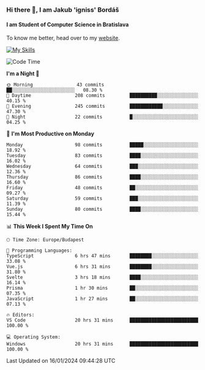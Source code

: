 ### Hi there 👋, I am Jakub 'igniss' Bordáš

#### I am Student of Computer Science in Bratislava
To know me better, head over to my [website](https://bordas.sk).

[![My Skills](https://skillicons.dev/icons?i=js,html,css,figma,svelte,java,kotlin,python,postgresql,typescript,nest,nodejs)](https://bordas.sk)


<!--START_SECTION:waka-->
![Code Time](http://img.shields.io/badge/Code%20Time-1%2C357%20hrs%203%20mins-blue)

**I'm a Night 🦉** 

```text
🌞 Morning                43 commits          ██░░░░░░░░░░░░░░░░░░░░░░░   08.30 % 
🌆 Daytime                208 commits         ██████████░░░░░░░░░░░░░░░   40.15 % 
🌃 Evening                245 commits         ████████████░░░░░░░░░░░░░   47.30 % 
🌙 Night                  22 commits          █░░░░░░░░░░░░░░░░░░░░░░░░   04.25 % 
```
📅 **I'm Most Productive on Monday** 

```text
Monday                   98 commits          █████░░░░░░░░░░░░░░░░░░░░   18.92 % 
Tuesday                  83 commits          ████░░░░░░░░░░░░░░░░░░░░░   16.02 % 
Wednesday                64 commits          ███░░░░░░░░░░░░░░░░░░░░░░   12.36 % 
Thursday                 86 commits          ████░░░░░░░░░░░░░░░░░░░░░   16.60 % 
Friday                   48 commits          ██░░░░░░░░░░░░░░░░░░░░░░░   09.27 % 
Saturday                 59 commits          ███░░░░░░░░░░░░░░░░░░░░░░   11.39 % 
Sunday                   80 commits          ████░░░░░░░░░░░░░░░░░░░░░   15.44 % 
```


📊 **This Week I Spent My Time On** 

```text
🕑︎ Time Zone: Europe/Budapest

💬 Programming Languages: 
TypeScript               6 hrs 47 mins       ████████░░░░░░░░░░░░░░░░░   33.08 % 
Vue.js                   6 hrs 31 mins       ████████░░░░░░░░░░░░░░░░░   31.80 % 
Svelte                   3 hrs 18 mins       ████░░░░░░░░░░░░░░░░░░░░░   16.14 % 
Prisma                   1 hr 30 mins        ██░░░░░░░░░░░░░░░░░░░░░░░   07.35 % 
JavaScript               1 hr 27 mins        ██░░░░░░░░░░░░░░░░░░░░░░░   07.13 % 

🔥 Editors: 
VS Code                  20 hrs 31 mins      █████████████████████████   100.00 % 

💻 Operating System: 
Windows                  20 hrs 31 mins      █████████████████████████   100.00 % 
```


 Last Updated on 16/01/2024 09:44:28 UTC
<!--END_SECTION:waka-->
